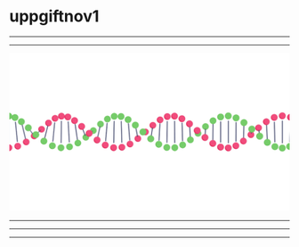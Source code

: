 # uppgiftnov1

---------
<hr>

![](/uppgift1/assets/readme/OpulentEllipticalKiskadee-size_restricted.gif)

--------

<hr>

-------------
